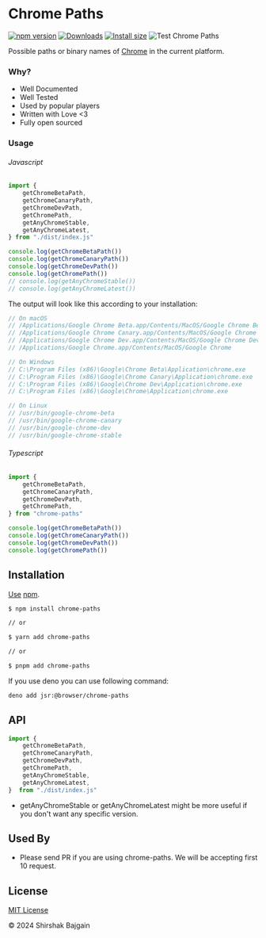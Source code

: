 # Chrome Paths

[![npm version](https://img.shields.io/npm/v/chrome-paths.svg)](https://www.npmjs.com/package/chrome-paths)
[![Downloads](https://img.shields.io/npm/dm/chrome-paths.svg)](https://npmjs.com/chrome-paths)
[![Install size](https://packagephobia.now.sh/badge?p=chrome-paths)](https://packagephobia.now.sh/result?p=chrome-paths)
![Test Chrome Paths](https://github.com/shirshak55/chrome-paths/workflows/Test%20Chrome%20Paths/badge.svg)

Possible paths or binary names of [Chrome](https://www.google.com/chrome) in the current platform.

### Why?

-   Well Documented
-   Well Tested
-   Used by popular players
-   Written with Love <3
-   Fully open sourced

### Usage

###### Javascript

```javascript
import {
	getChromeBetaPath,
	getChromeCanaryPath,
	getChromeDevPath,
	getChromePath,
	getAnyChromeStable,
	getAnyChromeLatest,
} from "./dist/index.js"

console.log(getChromeBetaPath())
console.log(getChromeCanaryPath())
console.log(getChromeDevPath())
console.log(getChromePath())
// console.log(getAnyChromeStable())
// console.log(getAnyChromeLatest())
```

The output will look like this according to your installation:

```javascript
// On macOS
// /Applications/Google Chrome Beta.app/Contents/MacOS/Google Chrome Beta
// /Applications/Google Chrome Canary.app/Contents/MacOS/Google Chrome Canary
// /Applications/Google Chrome Dev.app/Contents/MacOS/Google Chrome Dev
// /Applications/Google Chrome.app/Contents/MacOS/Google Chrome

// On Windows
// C:\Program Files (x86)\Google\Chrome Beta\Application\chrome.exe
// C:\Program Files (x86)\Google\Chrome Canary\Application\chrome.exe
// C:\Program Files (x86)\Google\Chrome Dev\Application\chrome.exe
// C:\Program Files (x86)\Google\Chrome\Application\chrome.exe

// On Linux
// /usr/bin/google-chrome-beta
// /usr/bin/google-chrome-canary
// /usr/bin/google-chrome-dev
// /usr/bin/google-chrome-stable
```

###### Typescript

```typescript
import {
	getChromeBetaPath,
	getChromeCanaryPath,
	getChromeDevPath,
	getChromePath,
} from "chrome-paths"

console.log(getChromeBetaPath())
console.log(getChromeCanaryPath())
console.log(getChromeDevPath())
console.log(getChromePath())
```

## Installation

[Use](https://docs.npmjs.com/cli/install) [npm](https://docs.npmjs.com/about-npm/).

```bash
$ npm install chrome-paths

// or

$ yarn add chrome-paths

// or

$ pnpm add chrome-paths
```


If you use deno you can use following command:
```bash
deno add jsr:@browser/chrome-paths
```

## API

```javascript
import {
	getChromeBetaPath,
	getChromeCanaryPath,
	getChromeDevPath,
	getChromePath,
	getAnyChromeStable,
	getAnyChromeLatest,
}  from "./dist/index.js"
```

-  getAnyChromeStable or getAnyChromeLatest might be more useful if you don't want any specific version.

## Used By

-   Please send PR if you are using chrome-paths. We will be accepting first 10 request.

## License

[MIT License](./LICENSE)

© 2024 Shirshak Bajgain
